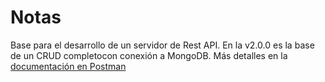 # Notas
Base para el desarrollo de un servidor de Rest API. En la v2.0.0 es la base de un CRUD completocon conexión a MongoDB.
Más detalles en la [documentación en Postman](https://documenter.getpostman.com/view/24319699/2s8YehSvgf)
